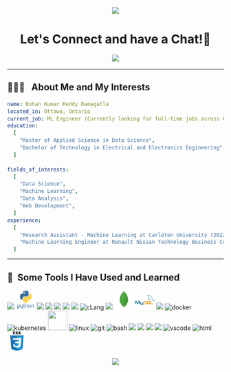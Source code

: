 <p align="center">
  <img src="https://capsule-render.vercel.app/api?type=waving&color=gradient&text=Hello!&height=100&section=header"/>
</p>

<h1 align="center">
  Let's Connect and have a Chat!💬
</h1>

<p align="center">
<a href="https://www.linkedin.com/in/rohan-damagatla-2412aaa1/">
  <img height="50" src="https://user-images.githubusercontent.com/46517096/166973395-19676cd8-f8ec-4abf-83ff-da8243505b82.png"/>
</a>
</p>

---

<h2> 👨🏻‍💻 &nbsp; About Me and My Interests</h2>

```yaml
name: Rohan Kumar Reddy Damagatla
located_in: Ottawa, Ontario
current_job: ML Engineer (Currently looking for full-time jobs across Canada)
education:
  [
    "Master of Applied Science in Data Science",
    "Bachelor of Technology in Electrical and Electronics Engineering",
  ]

fields_of_interests:
  [
    "Data Science",
    "Machine Learning",
    "Data Analysis",
    "Web Development",
  ]
experience:
  [
    "Research Assistant - Machine Learning at Carleton University (2022 - 2023)",
    "Machine Learning Engineer at Renault Nissan Technology Business Centre India (2017 - 2021) ",
  ]
```
  
---  
  
<h2> 🚀 &nbsp;Some Tools I Have Used and Learned</h2>
<p align="left">
  
<img src="https://skillicons.dev/icons?i=anaconda" />
<img src="https://raw.githubusercontent.com/devicons/devicon/master/icons/python/python-original-wordmark.svg" alt="python" width="45" height="45"/>
<img src="https://skillicons.dev/icons?i=sklearn" />
<img src="https://skillicons.dev/icons?i=opencv" />
<img src="https://skillicons.dev/icons?i=pytorch" />
<img src="https://skillicons.dev/icons?i=tensorflow" />
<img src="https://skillicons.dev/icons?i=pkl" />
<img src="https://cdn.jsdelivr.net/gh/devicons/devicon/icons/c/c-original.svg" alt="cLang" width="45" height="45"/>
<img src="https://skillicons.dev/icons?i=postgres" />
<img src="https://raw.githubusercontent.com/devicons/devicon/master/icons/mongodb/mongodb-original.svg" alt="mongodb" width="45" height="45" />
<img src="https://raw.githubusercontent.com/devicons/devicon/master/icons/mysql/mysql-original-wordmark.svg" alt="mysql" width="45" height="45" />
<img src="https://skillicons.dev/icons?i=terraform" />
<img src="https://cdn.jsdelivr.net/gh/devicons/devicon/icons/docker/docker-original.svg" alt="docker" width="45" height="45"/>
<img src="https://cdn.jsdelivr.net/gh/devicons/devicon/icons/kubernetes/kubernetes-plain.svg" alt="kubernetes" width="45" height="45"/>
<img src="https://cdn.jsdelivr.net/gh/devicons/devicon/icons/amazonwebservices/amazonwebservices-plain-wordmark.svg" width="45" height="45"/>
<img src="https://cdn.jsdelivr.net/gh/devicons/devicon/icons/linux/linux-original.svg" alt="linux" width="45" height="45"/>       
<img src="https://cdn.jsdelivr.net/gh/devicons/devicon/icons/git/git-original.svg" alt="git" width="45" height="45"/>
<img src="https://cdn.jsdelivr.net/gh/devicons/devicon/icons/bash/bash-original.svg" alt="bash" width="45" height="45"/>
<img src="https://skillicons.dev/icons?i=dotnet" />
<img src="https://skillicons.dev/icons?i=elasticsearch" />
<img src="https://skillicons.dev/icons?i=flask" />
<img src="https://skillicons.dev/icons?i=postman" />
<img src="https://cdn.jsdelivr.net/gh/devicons/devicon/icons/vscode/vscode-original.svg" alt="vscode" width="45" height="45"/>
<img src="https://cdn.jsdelivr.net/gh/devicons/devicon/icons/html5/html5-original.svg" alt="html" width="45" height="45"/>
<img src="https://raw.githubusercontent.com/devicons/devicon/master/icons/css3/css3-original-wordmark.svg" alt="css3" width="45" height="45" />
</p>

<p align="center">
  <img src="https://capsule-render.vercel.app/api?type=waving&color=gradient&height=100&section=footer"/>
</p>
